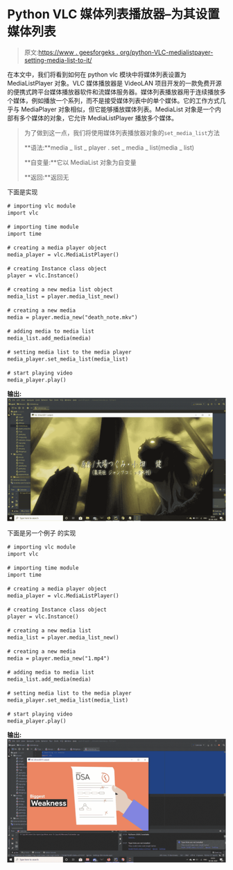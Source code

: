 # Python VLC 媒体列表播放器–为其设置媒体列表

> 原文:[https://www . geesforgeks . org/python-VLC-medialistpayer-setting-media-list-to-it/](https://www.geeksforgeeks.org/python-vlc-medialistplayer-setting-media-list-to-it/)

在本文中，我们将看到如何在 python vlc 模块中将媒体列表设置为 MediaListPlayer 对象。VLC 媒体播放器是 VideoLAN 项目开发的一款免费开源的便携式跨平台媒体播放器软件和流媒体服务器。媒体列表播放器用于连续播放多个媒体，例如播放一个系列，而不是接受媒体列表中的单个媒体。它的工作方式几乎与 MediaPlayer 对象相似，但它能够播放媒体列表。MediaList 对象是一个内部有多个媒体的对象，它允许 MediaListPlayer 播放多个媒体。

> 为了做到这一点，我们将使用媒体列表播放器对象的`set_media_list`方法
> 
> **语法:**media _ list _ player . set _ media _ list(media _ list)
> 
> **自变量:**它以 MediaList 对象为自变量
> 
> **返回:**返回无

下面是实现

```
# importing vlc module
import vlc

# importing time module
import time

# creating a media player object
media_player = vlc.MediaListPlayer()

# creating Instance class object
player = vlc.Instance()

# creating a new media list object
media_list = player.media_list_new()

# creating a new media
media = player.media_new("death_note.mkv")

# adding media to media list
media_list.add_media(media)

# setting media list to the media player
media_player.set_media_list(media_list)

# start playing video
media_player.play()
```

**输出:**
![](img/57ccffa8c486070958f67ed1dd7ef62e.png)

下面是另一个例子
的实现

```
# importing vlc module
import vlc

# importing time module
import time

# creating a media player object
media_player = vlc.MediaListPlayer()

# creating Instance class object
player = vlc.Instance()

# creating a new media list
media_list = player.media_list_new()

# creating a new media
media = player.media_new("1.mp4")

# adding media to media list
media_list.add_media(media)

# setting media list to the media player
media_player.set_media_list(media_list)

# start playing video
media_player.play()
```

**输出:**
![](img/1182bf29ec1fe0d0a2c3ce2234f329d4.png)